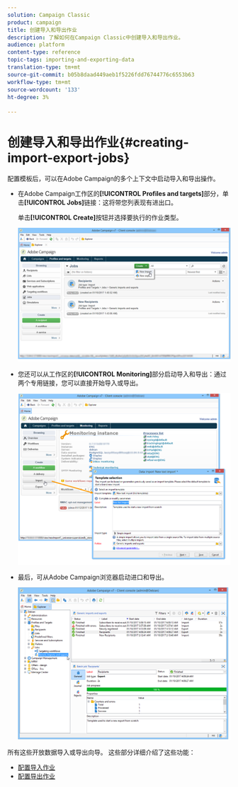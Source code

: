 ```yaml
---
solution: Campaign Classic
product: campaign
title: 创建导入和导出作业
description: 了解如何在Campaign Classic中创建导入和导出作业。
audience: platform
content-type: reference
topic-tags: importing-and-exporting-data
translation-type: tm+mt
source-git-commit: b05b8daad449aeb1f5226fdd76744776c6553b63
workflow-type: tm+mt
source-wordcount: '133'
ht-degree: 3%

---
```



# 创建导入和导出作业{#creating-import-export-jobs}

配置模板后，可以在Adobe Campaign的多个上下文中启动导入和导出操作。

* 在Adobe Campaign工作区的&#x200B;**[!UICONTROL Profiles and targets]**&#x200B;部分，单击&#x200B;**[!UICONTROL Jobs]**&#x200B;链接：这将带您列表现有进出口。

   单击&#x200B;**[!UICONTROL Create]**&#x200B;按钮并选择要执行的作业类型。

   ![](assets/s_ncs_user_import_from_home.png)

* 您还可以从工作区的&#x200B;**[!UICONTROL Monitoring]**&#x200B;部分启动导入和导出：通过两个专用链接，您可以直接开始导入或导出。

   ![](assets/s_ncs_user_import_from_production.png)

* 最后，可从Adobe Campaign浏览器启动进口和导出。

   ![](assets/s_ncs_user_export_wizard_launch_from_menu.png)


所有这些开放数据导入或导出向导。 这些部分详细介绍了这些功能：

* [配置导入作业](../../platform/using/executing-import-jobs.md)
* [配置导出作业](../../platform/using/executing-export-jobs.md)
